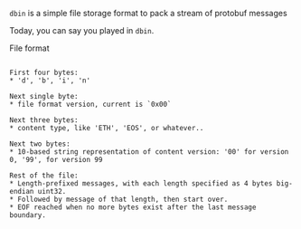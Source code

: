 `dbin` is a simple file storage format to pack a stream of protobuf messages

Today, you can say you played in `dbin`.


File format
~~~~~~~~~~~

First four bytes:
* 'd', 'b', 'i', 'n'

Next single byte:
* file format version, current is `0x00`

Next three bytes:
* content type, like 'ETH', 'EOS', or whatever..

Next two bytes:
* 10-based string representation of content version: '00' for version 0, '99', for version 99

Rest of the file:
* Length-prefixed messages, with each length specified as 4 bytes big-endian uint32.
* Followed by message of that length, then start over.
* EOF reached when no more bytes exist after the last message boundary.
